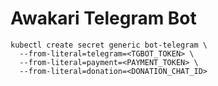 # Awakari Telegram Bot

```shell
kubectl create secret generic bot-telegram \
  --from-literal=telegram=<TGBOT_TOKEN> \
  --from-literal=payment=<PAYMENT_TOKEN> \
  --from-literal=donation=<DONATION_CHAT_ID>
```
